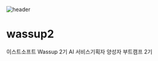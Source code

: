![header](https://capsule-render.vercel.app/api?type=venom&height=200&color=auto&text=Hello-nl-I'm%20Wupei&fontSize=50)

# wassup2
이스트소프트 Wassup 2기 AI 서비스기획자 양성자 부트캠프 2기
